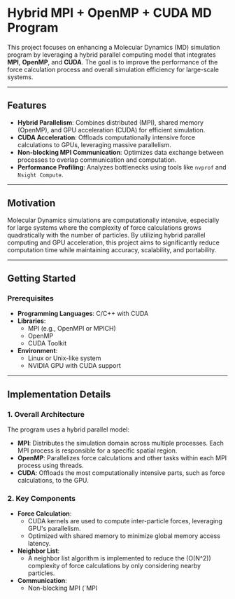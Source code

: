 # Hybrid MPI + OpenMP + CUDA MD Program

This project focuses on enhancing a Molecular Dynamics (MD) simulation program by leveraging a hybrid parallel computing model that integrates **MPI**, **OpenMP**, and **CUDA**. The goal is to improve the performance of the force calculation process and overall simulation efficiency for large-scale systems.

---

## Features

- **Hybrid Parallelism**: Combines distributed (MPI), shared memory (OpenMP), and GPU acceleration (CUDA) for efficient simulation.
- **CUDA Acceleration**: Offloads computationally intensive force calculations to GPUs, leveraging massive parallelism.
- **Non-blocking MPI Communication**: Optimizes data exchange between processes to overlap communication and computation.
- **Performance Profiling**: Analyzes bottlenecks using tools like `nvprof` and `Nsight Compute`.

---


## Motivation

Molecular Dynamics simulations are computationally intensive, especially for large systems where the complexity of force calculations grows quadratically with the number of particles. By utilizing hybrid parallel computing and GPU acceleration, this project aims to significantly reduce computation time while maintaining accuracy, scalability, and portability.

---

## Getting Started

### Prerequisites

- **Programming Languages**: C/C++ with CUDA
- **Libraries**:
  - MPI (e.g., OpenMPI or MPICH)
  - OpenMP
  - CUDA Toolkit
- **Environment**:
  - Linux or Unix-like system
  - NVIDIA GPU with CUDA support

---

## Implementation Details

### **1. Overall Architecture**
The program uses a hybrid parallel model:
- **MPI**: Distributes the simulation domain across multiple processes. Each MPI process is responsible for a specific spatial region.
- **OpenMP**: Parallelizes force calculations and other tasks within each MPI process using threads.
- **CUDA**: Offloads the most computationally intensive parts, such as force calculations, to the GPU.

### **2. Key Components**
- **Force Calculation**:
  - CUDA kernels are used to compute inter-particle forces, leveraging GPU's parallelism.
  - Optimized with shared memory to minimize global memory access latency.
- **Neighbor List**:
  - A neighbor list algorithm is implemented to reduce the \(O(N^2)\) complexity of force calculations by only considering nearby particles.
- **Communication**:
  - Non-blocking MPI (`MPI

